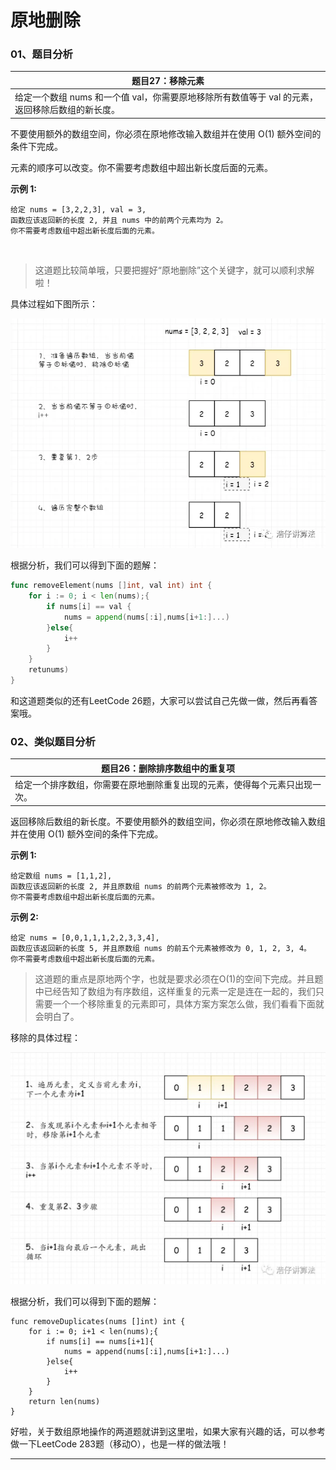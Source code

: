 # 原地删除

### 01、题目分析

| 题目27：移除元素                                             |
| ------------------------------------------------------------ |
| 给定一个数组 nums 和一个值 val，你需要原地移除所有数值等于 val 的元素，返回移除后数组的新长度。 |

不要使用额外的数组空间，你必须在原地修改输入数组并在使用 O(1) 额外空间的条件下完成。

元素的顺序可以改变。你不需要考虑数组中超出新长度后面的元素。

**示例 1:**

```
给定 nums = [3,2,2,3], val = 3,
函数应该返回新的长度 2, 并且 nums 中的前两个元素均为 2。
你不需要考虑数组中超出新长度后面的元素。
```

<br>

> 这道题比较简单哦，只要把握好“原地删除”这个关键字，就可以顺利求解啦！

具体过程如下图所示：

<img src="005/1.jpg" alt="PNG" style="zoom:80%;" />

根据分析，我们可以得到下面的题解：

```go
func removeElement(nums []int, val int) int {
    for i := 0; i < len(nums);{
        if nums[i] == val {
            nums = append(nums[:i],nums[i+1:]...)
        }else{
            i++
        }
    }
    retunums)
}
```

<bra>

和这道题类似的还有LeetCode 26题，大家可以尝试自己先做一做，然后再看答案哦。

### 02、类似题目分析

| 题目26：删除排序数组中的重复项                               |
| ------------------------------------------------------------ |
| 给定一个排序数组，你需要在原地删除重复出现的元素，使得每个元素只出现一次。 |

返回移除后数组的新长度。不要使用额外的数组空间，你必须在原地修改输入数组并在使用 O(1) 额外空间的条件下完成。

**示例 1:**

```
给定数组 nums = [1,1,2],
函数应该返回新的长度 2, 并且原数组 nums 的前两个元素被修改为 1, 2。
你不需要考虑数组中超出新长度后面的元素。
```

**示例 2:**

```
给定 nums = [0,0,1,1,1,2,2,3,3,4],
函数应该返回新的长度 5, 并且原数组 nums 的前五个元素被修改为 0, 1, 2, 3, 4。
你不需要考虑数组中超出新长度后面的元素。
```

<bra>

> 这道题的重点是原地两个字，也就是要求必须在O(1)的空间下完成。并且题中已经告知了数组为有序数组，这样重复的元素一定是连在一起的，我们只需要一个一个移除重复的元素即可，具体方案方案怎么做，我们看看下面就会明白了。

移除的具体过程：

<img src="005/2.jpeg" alt="PNG" style="zoom: 67%;" />

根据分析，我们可以得到下面的题解：

```
func removeDuplicates(nums []int) int {
    for i := 0; i+1 < len(nums);{
        if nums[i] == nums[i+1]{  
            nums = append(nums[:i],nums[i+1:]...)
        }else{
            i++
        }
    }
    return len(nums)
}
```

<bra>

好啦，关于数组原地操作的两道题就讲到这里啦，如果大家有兴趣的话，可以参考做一下LeetCode 283题（移动O），也是一样的做法哦！

------

